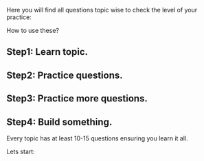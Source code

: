 Here you will find all questions topic wise to check the level of your practice:


How to use these?
## Step1: Learn topic.
## Step2: Practice questions.
## Step3: Practice more questions.
## Step4: Build something.

Every topic has at least 10-15 questions ensuring you learn it all.

Lets start: